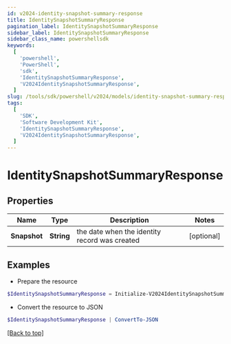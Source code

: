 ```yaml
---
id: v2024-identity-snapshot-summary-response
title: IdentitySnapshotSummaryResponse
pagination_label: IdentitySnapshotSummaryResponse
sidebar_label: IdentitySnapshotSummaryResponse
sidebar_class_name: powershellsdk
keywords:
  [
    'powershell',
    'PowerShell',
    'sdk',
    'IdentitySnapshotSummaryResponse',
    'V2024IdentitySnapshotSummaryResponse',
  ]
slug: /tools/sdk/powershell/v2024/models/identity-snapshot-summary-response
tags:
  [
    'SDK',
    'Software Development Kit',
    'IdentitySnapshotSummaryResponse',
    'V2024IdentitySnapshotSummaryResponse',
  ]
---
```


# IdentitySnapshotSummaryResponse

## Properties

| Name | Type | Description | Notes |
| --- | --- | --- | --- |
| **Snapshot** | **String** | the date when the identity record was created | [optional] |

## Examples

- Prepare the resource

```powershell
$IdentitySnapshotSummaryResponse = Initialize-V2024IdentitySnapshotSummaryResponse  -Snapshot 2007-03-01T13:00:00.000Z
```

- Convert the resource to JSON

```powershell
$IdentitySnapshotSummaryResponse | ConvertTo-JSON
```

[[Back to top]](#)

